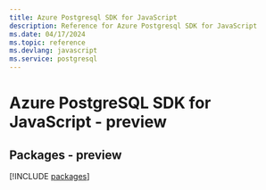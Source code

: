 ```yaml
---
title: Azure Postgresql SDK for JavaScript
description: Reference for Azure Postgresql SDK for JavaScript
ms.date: 04/17/2024
ms.topic: reference
ms.devlang: javascript
ms.service: postgresql
---
```

# Azure PostgreSQL SDK for JavaScript - preview
## Packages - preview
[!INCLUDE [packages](postgresql-index.md)]